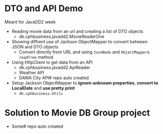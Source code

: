 # DTO and API Demo
Meant for JavaDD2 week
- Reading movie data from an url and creating a list of DTO objects
  - dk.cphbusiness.javadd2.MovieReaderOne
- Showing diffrent use of Jackson ObjectMapper to convert between JSON and DTO objects
  - Convert directly from URL and using `JsonNode` and `ObjectMapper`s `readTree` method
- Using HttpClient to get data from an API
  - dk.cphbusiness.javadd2.ApiReader
  - Weather API
  - DAWA City API# repo auto created
- Setup Jackson ObjectMapper to **ignore unknown properties**, **convert to LocalDate** and **use pretty print**
  - `dk.cphbusiness.Utils`

# Solution to Movie DB Group project
- Some# repo auto created

